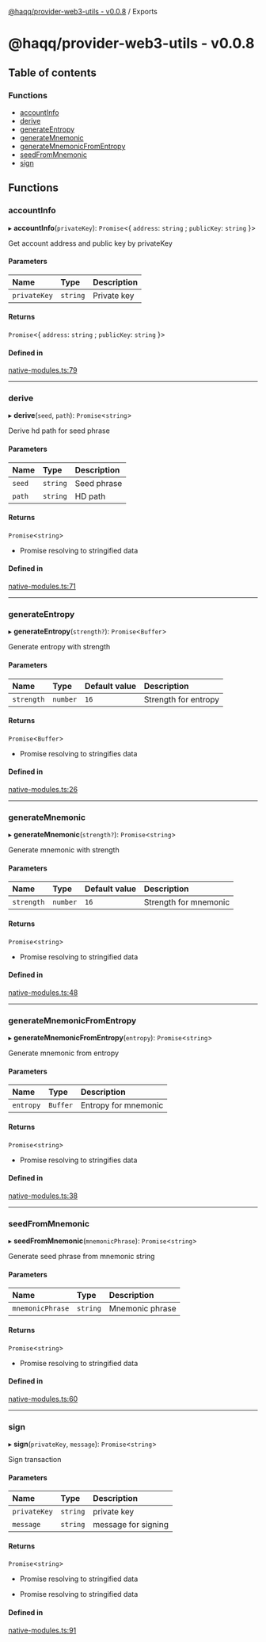 [@haqq/provider-web3-utils - v0.0.8](README.md) / Exports

# @haqq/provider-web3-utils - v0.0.8

## Table of contents

### Functions

- [accountInfo](modules.md#accountinfo)
- [derive](modules.md#derive)
- [generateEntropy](modules.md#generateentropy)
- [generateMnemonic](modules.md#generatemnemonic)
- [generateMnemonicFromEntropy](modules.md#generatemnemonicfromentropy)
- [seedFromMnemonic](modules.md#seedfrommnemonic)
- [sign](modules.md#sign)

## Functions

### accountInfo

▸ **accountInfo**(`privateKey`): `Promise`<{ `address`: `string` ; `publicKey`: `string`  }\>

Get account address and public key by privateKey

#### Parameters

| Name | Type | Description |
| :------ | :------ | :------ |
| `privateKey` | `string` | Private key |

#### Returns

`Promise`<{ `address`: `string` ; `publicKey`: `string`  }\>

#### Defined in

[native-modules.ts:79](https://github.com/haqq-network/haqq-wallet-provider-web3-utils/blob/dbefce4/src/native-modules.ts#L79)

___

### derive

▸ **derive**(`seed`, `path`): `Promise`<`string`\>

Derive hd path for seed phrase

#### Parameters

| Name | Type | Description |
| :------ | :------ | :------ |
| `seed` | `string` | Seed phrase |
| `path` | `string` | HD path |

#### Returns

`Promise`<`string`\>

- Promise resolving to stringified data

#### Defined in

[native-modules.ts:71](https://github.com/haqq-network/haqq-wallet-provider-web3-utils/blob/dbefce4/src/native-modules.ts#L71)

___

### generateEntropy

▸ **generateEntropy**(`strength?`): `Promise`<`Buffer`\>

Generate entropy with strength

#### Parameters

| Name | Type | Default value | Description |
| :------ | :------ | :------ | :------ |
| `strength` | `number` | `16` | Strength for entropy |

#### Returns

`Promise`<`Buffer`\>

- Promise resolving to stringifies data

#### Defined in

[native-modules.ts:26](https://github.com/haqq-network/haqq-wallet-provider-web3-utils/blob/dbefce4/src/native-modules.ts#L26)

___

### generateMnemonic

▸ **generateMnemonic**(`strength?`): `Promise`<`string`\>

Generate mnemonic with strength

#### Parameters

| Name | Type | Default value | Description |
| :------ | :------ | :------ | :------ |
| `strength` | `number` | `16` | Strength for mnemonic |

#### Returns

`Promise`<`string`\>

- Promise resolving to stringified data

#### Defined in

[native-modules.ts:48](https://github.com/haqq-network/haqq-wallet-provider-web3-utils/blob/dbefce4/src/native-modules.ts#L48)

___

### generateMnemonicFromEntropy

▸ **generateMnemonicFromEntropy**(`entropy`): `Promise`<`string`\>

Generate mnemonic from entropy

#### Parameters

| Name | Type | Description |
| :------ | :------ | :------ |
| `entropy` | `Buffer` | Entropy for mnemonic |

#### Returns

`Promise`<`string`\>

- Promise resolving to stringifies data

#### Defined in

[native-modules.ts:38](https://github.com/haqq-network/haqq-wallet-provider-web3-utils/blob/dbefce4/src/native-modules.ts#L38)

___

### seedFromMnemonic

▸ **seedFromMnemonic**(`mnemonicPhrase`): `Promise`<`string`\>

Generate seed phrase from mnemonic string

#### Parameters

| Name | Type | Description |
| :------ | :------ | :------ |
| `mnemonicPhrase` | `string` | Mnemonic phrase |

#### Returns

`Promise`<`string`\>

- Promise resolving to stringified data

#### Defined in

[native-modules.ts:60](https://github.com/haqq-network/haqq-wallet-provider-web3-utils/blob/dbefce4/src/native-modules.ts#L60)

___

### sign

▸ **sign**(`privateKey`, `message`): `Promise`<`string`\>

Sign transaction

#### Parameters

| Name | Type | Description |
| :------ | :------ | :------ |
| `privateKey` | `string` | private key |
| `message` | `string` | message for signing |

#### Returns

`Promise`<`string`\>

- Promise resolving to stringified data

- Promise resolving to stringified data

#### Defined in

[native-modules.ts:91](https://github.com/haqq-network/haqq-wallet-provider-web3-utils/blob/dbefce4/src/native-modules.ts#L91)
